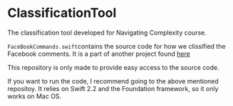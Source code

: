 # ClassificationTool
The classification tool developed for Navigating Complexity course.


`FaceBookCommands.swift`contains the source code for how we clissified the Facebook comments.
It is a part of another project found [here](https://github.com/SwiftRecipes/main-repository)

This repository is only made to provide easy access to the source code.

If you want to run the code, I recommend going to the above mentioned repositoy.
It relies on Swift 2.2 and the Foundation framework, so it only works on Mac OS.
